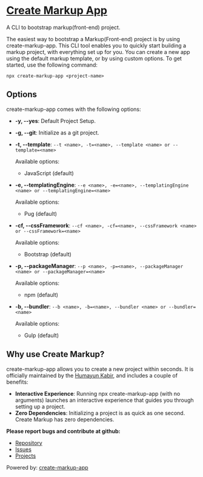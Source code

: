 # [Create Markup App](https://github.com/humayunkabir/create-markup-app)

A CLI to bootstrap markup(front-end) project.

The easiest way to bootstrap a Markup(Front-end) project is by using create-markup-app. This CLI tool enables you to quickly start building a markup project, with everything set up for you. You can create a new app using the default markup template, or by using custom options. To get started, use the following command:


```
npx create-markup-app <project-name>
```

## Options
create-markup-app comes with the following options:

- **-y, --yes**: Default Project Setup.
- **-g, --git**: Initialize as a git project.
- **-t, --template**: `--t <name>, -t=<name>, --template <name> or --template=<name>`
  
  Available options: 
  - JavaScript (default)
- **-e, --templatingEngine**: `--e <name>, -e=<name>, --templatingEngine <name> or --templatingEngine=<name>`
  
  Available options: 
  - Pug (default)
- **-cf, --cssFramework**: `--cf <name>, -cf=<name>, --cssFramework <name> or --cssFramework=<name>`
  
  Available options: 
  - Bootstrap (default)
- **-p, --packageManager**: `--p <name>, -p=<name>, --packageManager <name> or --packageManager=<name>`
  
  Available options: 
  - npm (default)
- **-b, --bundler**: `--b <name>, -b=<name>, --bundler <name> or --bundler=<name>`
  
  Available options: 
  - Gulp (default)

## Why use Create Markup?
create-markup-app allows you to create a new project within seconds. It is officially maintained by the  [Humayun Kabir](https://github.com/humayunkabir), and includes a couple of benefits:

- **Interactive Experience**: Running npx create-markup-app (with no arguments) launches an interactive experience that guides you through setting up a project.
- **Zero Dependencies**: Initializing a project is as quick as one second. Create Markup has zero dependencies.

**Please report bugs and contribute at github:**

- [Repository](https://github.com/humayunkabir/create-markup-app)
- [Issues](https://github.com/humayunkabir/create-markup-app/issues)
- [Projects](https://github.com/humayunkabir/create-markup-app/projects)

Powered by: [create-markup-app](https://github.com/humayunkabir/create-markup-app)